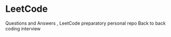# LeetCode
Questions and Answers , LeetCode preparatory personal repo 
Back to back coding interview 




